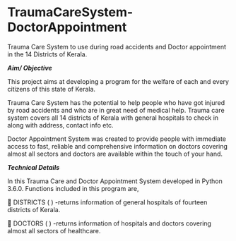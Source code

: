 # TraumaCareSystem-DoctorAppointment
Trauma Care System to use during road accidents and Doctor appointment in the 14 Districts of Kerala.

*****Aim/ Objective*****

This  project aims at developing a program for the welfare of each and every citizens of this state of Kerala.

Trauma Care System has the potential to help people who have got injured by road accidents and who are in great need of medical help. Trauma care system covers all 14 districts of Kerala with general hospitals to check in along with address, contact info etc.

Doctor Appointment System was created to provide people with immediate access to fast, reliable and comprehensive information on doctors covering almost all sectors and doctors are available within the touch of your hand.

*****Technical Details*****

In this Trauma Care and Doctor Appointment System developed in Python 3.6.0.
Functions included in this program are,

	DISTRICTS ( )
             -returns information of general hospitals of fourteen districts of Kerala.

	DOCTORS ( )
             -returns information of hospitals and doctors covering almost all sectors
             of healthcare.

